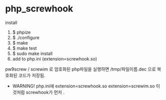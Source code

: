 # php_screwhook

install
1. $ phpize
2. $ ./configure
3. $ make
4. $ make test
5. $ sudo make install
6. add to php.ini (extension=screwhook.so)

pw9screw / screwim 로 암호화된 php파일을 실행하면 /tmp/파일이름.dec 으로 복호화된 코드가 저장됨.

* WARNING!
php.ini에
extension=screwhook.so
extension=screwim.so
이것처럼 screwhook가 먼저 .

